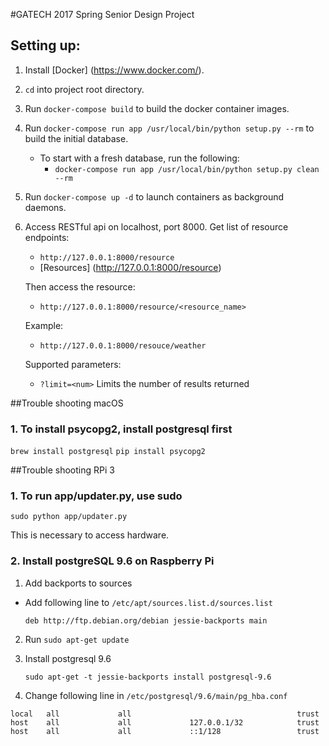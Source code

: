 #GATECH 2017 Spring Senior Design Project

## Setting up:

1. Install [Docker] (https://www.docker.com/).

2. `cd` into project root directory.

3. Run `docker-compose build` to build the docker container images.

3. Run `docker-compose run app /usr/local/bin/python setup.py --rm` to build the initial database.
    * To start with a fresh database, run the following:
        * `docker-compose run app /usr/local/bin/python setup.py clean --rm`
4. Run `docker-compose up -d` to launch containers as background daemons.

5. Access RESTful api on localhost, port 8000.
    Get list of resource endpoints:
    * `http://127.0.0.1:8000/resource`
    * [Resources] (http://127.0.0.1:8000/resource)

    Then access the resource:
    * `http://127.0.0.1:8000/resource/<resource_name>`

    Example:
    * `http://127.0.0.1:8000/resouce/weather`

    Supported parameters:
    * `?limit=<num>` Limits the number of results returned


##Trouble shooting macOS
### 1. To install psycopg2, install postgresql first
`brew install postgresql`
`pip install psycopg2`

##Trouble shooting RPi 3
### 1. To run app/updater.py, use sudo
`sudo python app/updater.py`

This is necessary to access hardware.

### 2. Install postgreSQL 9.6 on Raspberry Pi

1. Add backports to sources
 - Add following line to `/etc/apt/sources.list.d/sources.list`

    `deb http://ftp.debian.org/debian jessie-backports main`

2. Run `sudo apt-get update`

3. Install postgresql 9.6

    `sudo apt-get -t jessie-backports install postgresql-9.6`

4. Change following line in `/etc/postgresql/9.6/main/pg_hba.conf`
```
local   all             all                                     trust
host    all             all             127.0.0.1/32            trust
host    all             all             ::1/128                 trust
```

